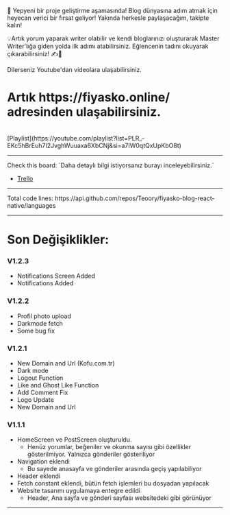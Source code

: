 🚀 Yepyeni bir proje geliştirme aşamasında! Blog dünyasına adım atmak için heyecan verici bir fırsat geliyor! Yakında herkesle paylaşacağım, takipte kalın!

💡Artık yorum yaparak writer olabilir ve kendi bloglarınızı oluşturarak Master Writer'lığa giden yolda ilk adımı atabilirsiniz. Eğlencenin tadını okuyarak çıkarabilirsiniz! ✍️📖


Dilerseniz Youtube'dan videolara ulaşabilirsiniz.

<h1>Artık https://fiyasko.online/ adresinden ulaşabilirsiniz.</h1> 

<br/>
[Playlist](https://youtube.com/playlist?list=PLR_-EKc5hBrEuh7I2JvghWuuaxa6XbCNj&si=a7IW0qtQxUpKbO8t)

<br/>
<hr/>
Check this board: `Daha detaylı bilgi istiyorsanız burayı inceleyebilirsiniz.`
  
- [Trello](https://trello.com/b/VMTJJehJ/fiyasko-blog)
<hr>
Total code lines: https://api.github.com/repos/Teoory/fiyasko-blog-react-native/languages
<hr>

# Son Değişiklikler:</br>
### V1.2.3
- Notifications Screen Added
- Notifications Added

### V1.2.2
- Profil photo upload
- Darkmode fetch
- Some bug fix

### V1.2.1
- New Domain and Url (Kofu.com.tr)
- Dark mode
- Logout Function
- Like and Ghost Like Function
- Add Comment Fix
- Logo Update
- New Domain and Url

### V1.1.1
- HomeScreen ve PostScreen oluşturuldu.
  - Henüz yorumlar, beğeniler ve okunma sayısı gibi özellikler gösterilmiyor. Yalnızca gönderiler gösteriliyor
- Navigation eklendi
  - Bu sayede anasayfa ve gönderiler arasında geçiş yapılabiliyor
- Header eklendi
- Fetch constant eklendi, bütün fetch işlemleri bu dosyadan yapılacak
- Website tasarımı uygulamaya entegre edildi
  - Header, Ana sayfa ve gönderi sayfası websitedeki gibi görünüyor
<hr>
